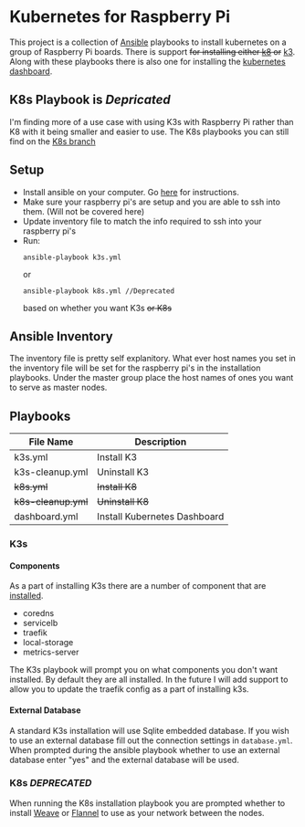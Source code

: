 # Kubernetes for Raspberry Pi
This project is a collection of [Ansible](https://www.ansible.com/) playbooks to install kubernetes on a group of Raspberry Pi boards. There is support <s>for installing either [k8](https://kubernetes.io/) or</s> [k3](https://k3s.io/). Along with these playbooks there is also one for installing the [kubernetes dashboard](https://kubernetes.io/docs/tasks/access-application-cluster/web-ui-dashboard/).

## K8s Playbook is *Depricated*
I'm finding more of a use case with using K3s with Raspberry Pi rather than K8 with it being smaller and easier to use. The K8s playbooks you can still find on the [K8s branch](https://github.com/RickCoxDev/raspi-k8s/tree/k8s)

## Setup
- Install ansible on your computer. Go [here](https://docs.ansible.com/ansible/latest/installation_guide/intro_installation.html) for instructions.
- Make sure your raspberry pi's are setup and you are able to ssh into them. (Will not be covered here)
- Update inventory file to match the info required to ssh into your raspberry pi's
- Run: 
  ```shell
  ansible-playbook k3s.yml
  ```
  or
  ```shell
  ansible-playbook k8s.yml //Deprecated
  ```
  based on whether you want K3s <s>or K8s</s>

## Ansible Inventory
The inventory file is pretty self explanitory. What ever host names you set in the inventory file will be set for the raspberry pi's in the installation playbooks. Under the master group place the host names of ones you want to serve as master nodes.

## Playbooks

| File Name              | Description                  |
|------------------------|------------------------------|
| k3s.yml                | Install K3                   |
| k3s-cleanup.yml        | Uninstall K3                 |
| <s>k8s.yml</s>         | <s>Install K8</s>            |
| <s>k8s-cleanup.yml</s> | <s>Uninstall K8</s>          |
| dashboard.yml          | Install Kubernetes Dashboard |

### K3s
#### Components
As a part of installing K3s there are a number of component that are [installed](https://rancher.com/docs/k3s/latest/en/installation/install-options/server-config/#kubernetes-components).
- coredns
- servicelb
- traefik
- local-storage
- metrics-server

The K3s playbook will prompt you on what components you don't want installed. By default they are all installed. In the future I will add support to allow you to update the traefik config as a part of installing k3s.

#### External Database
A standard K3s installation will use Sqlite embedded database. If you wish to use an external database fill out the connection settings in `database.yml`. When prompted during the ansible playbook whether to use an external database enter "yes" and the external database will be used.

### K8s *DEPRECATED*
When running the K8s installation playbook you are prompted whether to install [Weave](https://www.weave.works/docs/net/latest/overview/) or [Flannel](https://github.com/coreos/flannel) to use as your network between the nodes.
